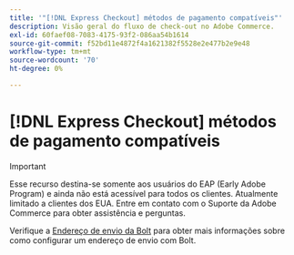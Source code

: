 ```yaml
---
title: '"[!DNL Express Checkout] métodos de pagamento compatíveis"'
description: Visão geral do fluxo de check-out no Adobe Commerce.
exl-id: 60faef08-7083-4175-93f2-086aa54b1614
source-git-commit: f52bd11e4872f4a1621382f5528e2e477b2e9e48
workflow-type: tm+mt
source-wordcount: '70'
ht-degree: 0%

---
```


# [!DNL Express Checkout] métodos de pagamento compatíveis

>[!IMPORTANT]
>
> Esse recurso destina-se somente aos usuários do EAP (Early Adobe Program) e ainda não está acessível para todos os clientes. Atualmente limitado a clientes dos EUA. Entre em contato com o Suporte da Adobe Commerce para obter assistência e perguntas.

Verifique a [Endereço de envio da Bolt](https://help.bolt.com/shoppers/guides/checkout/update-shipping-address) para obter mais informações sobre como configurar um endereço de envio com Bolt.
